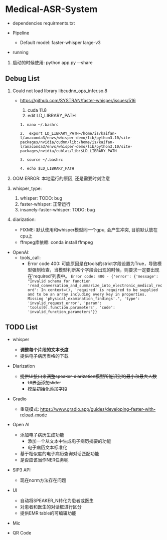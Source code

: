 # Medical-ASR-System

- dependencies
    requirments.txt

- Pipeline
    - Default model: faster-whisper large-v3

- running
1. 启动的时候使用: python app.py --share

## Debug List
1. Could not load library libcudnn_ops_infer.so.8 
    - https://github.com/SYSTRAN/faster-whisper/issues/516
        1. cuda 11.8
        2. edit LD_LIBRARY_PATH

        ```
        1. nano ~/.bashrc
        
        2.  export LD_LIBRARY_PATH=/home/is/kaifan-l/anaconda3/envs/whisper-demo/lib/python3.10/site-packages/nvidia/cudnn/lib:/home/is/kaifan-l/anaconda3/envs/whisper-demo/lib/python3.10/site-packages/nvidia/cublas/lib:$LD_LIBRARY_PATH

        3. source ~/.bashrc

        4. echo $LD_LIBRARY_PATH

        ```

2. OOM ERROR: 本地运行的原因, 还是需要时刻注意

3. whisper_type: 
    1. whisper: TODO: bug
    2. faster-whisper: 正常运行
    3. insanely-faster-whisper: TODO: bug

4. diarization:
    - FIXME:  默认使用和whisper模型同一个gpu, 会产生冲突, 目前默认放在cpu上
    - ffmpeg库依赖: conda install ffmpeg

- OpenAI:
    - tools_call: 
        -  Error code 400: 可能原因是在tools的strict字段设置为True，导致模型强制检查，当模型判断某个字段会出现的时候，则要求一定要出现在'required'列表中。
            `Error code: 400 - {'error': {'message': "Invalid schema for function 'read_conversation_and_summarize_into_electronic_medical_record': In context=(), 'required' is required to be supplied and to be an array including every key in properties. Missing 'physical_examination_findings'.", 'type': 'invalid_request_error', 'param': 'tools[0].function.parameters', 'code': 'invalid_function_parameters'}}`
        


## TODO List
- whisper
    - **调整每个片段的文本长度**
    - 提供电子病历表格的下载

- Diarization
    - ~~提供UI接口来调整speaker-diarization模型所能识别的最小和最大人数~~
        - ~~UI界面添加slider~~
        - ~~模型初始化添加字段~~

- Gradio
    - 重载模式: https://www.gradio.app/guides/developing-faster-with-reload-mode

- Open AI
    - 添加电子病历生成功能
        - 添加一个从文本中生成电子病历摘要的功能
        - 电子病历文本标准化
    - 基于相似度的电子病历查询对话匹配功能 
    - 是否应该当作NER任务呢
    
- SIP3 API
    - 现在norm方法存在问题

- UI
    - 自动将SPEAKER_N转化为患者或医生
    - 对患者和医生的对话框进行区分
    - 提供EMR table的可编辑功能

- Mic 

- QR Code
